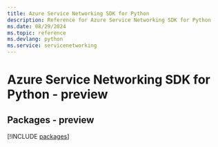 ```yaml
---
title: Azure Service Networking SDK for Python
description: Reference for Azure Service Networking SDK for Python
ms.date: 08/29/2024
ms.topic: reference
ms.devlang: python
ms.service: servicenetworking
---
```

# Azure Service Networking SDK for Python - preview
## Packages - preview
[!INCLUDE [packages](service-networking-index.md)]